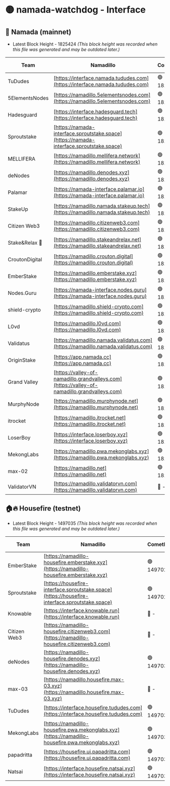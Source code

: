 # 🟡 namada-watchdog - Interface

## 🚀 Namada (mainnet)
- Latest Block Height - 1825424 *(This block height was recorded when this file was generated and may be outdated later.)*

| Team | Namadillo | CometBFT | Indexer | MASP Indexer |
|-|-|-|-|-|
| TuDudes | [https://interface.namada.tududes.com](https://interface.namada.tududes.com) | 🟢 1825399 | 🟢 1825398 | 🟢 1825398 |
| 5ElementsNodes | [https://namadillo.5elementsnodes.com](https://namadillo.5elementsnodes.com) | 🟢 1825399 | 🟢 1825399 | 🟢 1825399 |
| Hadesguard | [https://interface.hadesguard.tech](https://interface.hadesguard.tech) | 🟢 1825400 | 🟢 1825399 | 🟢 1825400 |
| Sproutstake | [https://namada-interface.sproutstake.space](https://namada-interface.sproutstake.space) | 🟢 1825401 | 🟢 1825401 | 🟢 1825401 |
| MELLIFERA | [https://namadillo.mellifera.network](https://namadillo.mellifera.network) | 🟢 1825402 | 🟢 1825402 | 🟢 1825402 |
| deNodes | [https://namadillo.denodes.xyz](https://namadillo.denodes.xyz) | 🟢 1825403 | 🟢 1825403 | 🟢 1825403 |
| Palamar | [https://namada-interface.palamar.io](https://namada-interface.palamar.io) | 🟢 1825404 | 🟢 1825404 | 🟢 1825403 |
| StakeUp | [https://namadillo.namada.stakeup.tech](https://namadillo.namada.stakeup.tech) | 🟢 1825404 | 🟢 1825404 | 🟢 1825404 |
| Citizen Web3 | [https://namadillo.citizenweb3.com](https://namadillo.citizenweb3.com) | 🟢 1825405 | 🟢 1825405 | 🔴 - |
| Stake&Relax 🦥 | [https://namadillo.stakeandrelax.net](https://namadillo.stakeandrelax.net) | 🟢 1825408 | 🟢 1825408 | 🟢 1825408 |
| CroutonDigital | [https://namadillo.crouton.digital](https://namadillo.crouton.digital) | 🟢 1825408 | 🔴 1338918 | 🟢 1825408 |
| EmberStake | [https://namadillo.emberstake.xyz](https://namadillo.emberstake.xyz) | 🟢 1825409 | 🟢 1825409 | 🟢 1825409 |
| Nodes.Guru | [https://namada-interface.nodes.guru](https://namada-interface.nodes.guru) | 🟢 1825410 | 🟢 1825410 | 🟢 1825409 |
| shield-crypto | [https://namadillo.shield-crypto.com](https://namadillo.shield-crypto.com) | 🟢 1825410 | 🟢 1825410 | 🟢 1825410 |
| L0vd | [https://namadillo.l0vd.com](https://namadillo.l0vd.com) | 🟢 1825411 | 🟢 1825411 | 🟢 1825411 |
| Validatus | [https://namadillo.namada.validatus.com](https://namadillo.namada.validatus.com) | 🟢 1825412 | 🔴 - | 🔴 - |
| OriginStake | [https://app.namada.cc](https://app.namada.cc) | 🟢 1825421 | 🟢 1825420 | 🟢 1825420 |
| Grand Valley | [https://valley-of-namadillo.grandvalleys.com](https://valley-of-namadillo.grandvalleys.com) | 🟢 1825421 | 🟢 1825421 | 🟢 1825420 |
| MurphyNode | [https://namadillo.murphynode.net](https://namadillo.murphynode.net) | 🟢 1825421 | 🟢 1825421 | 🔴 - |
| itrocket | [https://namadillo.itrocket.net](https://namadillo.itrocket.net) | 🟢 1825422 | 🟢 1825422 | 🔴 1687505 |
| LoserBoy | [https://interface.loserboy.xyz](https://interface.loserboy.xyz) | 🟢 1825423 | 🟢 1825422 | 🔴 - |
| MekongLabs | [https://namadillo.pwa.mekonglabs.xyz](https://namadillo.pwa.mekonglabs.xyz) | 🟢 1825423 | 🟢 1825423 | 🟢 1825423 |
| max-02 | [https://namadillo.net](https://namadillo.net) | 🟢 1825424 | 🟢 1825424 | 🟢 1825423 |
| ValidatorVN | [https://namadillo.validatorvn.com](https://namadillo.validatorvn.com) | 🔴 - | 🔴 - | 🔴 - |

## 🏠🔥 Housefire (testnet)
- Latest Block Height - 1497035 *(This block height was recorded when this file was generated and may be outdated later.)*

| Team | Namadillo | CometBFT | Indexer | MASP Indexer |
|-|-|-|-|-|
| EmberStake | [https://namadillo-housefire.emberstake.xyz](https://namadillo-housefire.emberstake.xyz) | 🟢 1497028 | 🟢 1497028 | 🟢 1497028 |
| Sproutstake | [https://housefire-interface.sproutstake.space](https://housefire-interface.sproutstake.space) | 🟢 1497028 | 🟢 1497028 | 🟢 1497028 |
| Knowable | [https://interface.knowable.run](https://interface.knowable.run) | 🔴 - | 🔴 - | 🔴 - |
| Citizen Web3 | [https://namadillo-housefire.citizenweb3.com](https://namadillo-housefire.citizenweb3.com) | 🔴 - | 🔴 - | 🔴 - |
| deNodes | [https://namadillo-housefire.denodes.xyz](https://namadillo-housefire.denodes.xyz) | 🟢 1497032 | 🟢 1497032 | 🟢 1497032 |
| max-03 | [https://namadillo.housefire.max-03.xyz](https://namadillo.housefire.max-03.xyz) | 🔴 - | 🔴 1490130 | 🔴 1490099 |
| TuDudes | [https://interface.housefire.tududes.com](https://interface.housefire.tududes.com) | 🟢 1497034 | 🟢 1497034 | 🟢 1497033 |
| MekongLabs | [https://namadillo-housefire.pwa.mekonglabs.xyz](https://namadillo-housefire.pwa.mekonglabs.xyz) | 🟢 1497034 | 🟢 1497034 | 🟢 1497034 |
| papadritta | [https://housefire.ui.papadritta.com](https://housefire.ui.papadritta.com) | 🟢 1497034 | 🔴 1494363 | 🔴 1490099 |
| Natsai | [https://interface.housefire.natsai.xyz](https://interface.housefire.natsai.xyz) | 🟢 1497035 | 🟢 1497035 | 🟢 1497035 |

